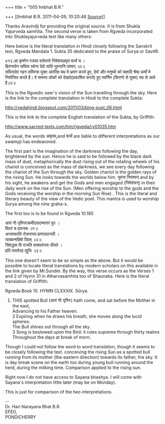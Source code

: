 +++
title = "005 hnbhat B.R."

+++
[[hnbhat B.R.	2011-04-09, 10:20:46 [Source](https://groups.google.com/g/samskrita/c/MpkR5YzNp6s)]]



Thanks Aravindji for providing the original source. It is from Shukla Yajurveda samhita. The second verse is taken from Rgveda incorporated into Shuklayajurveda text like many others:

  

Here below is the literal translation in Hindi closely following the Sanskrit text, Rgveda Mandala 1. Sukta 35 dedicated to the praise of Surya or SavitR.

  

४१२.आ कृष्णेन रजसा वर्तमानो निवेशयन्नमृतं मर्त्यं च ।  
हिरण्ययेन सविता रथेना देवो याति भुवनानि पश्यन् ॥२॥  
सवितादेव गहन तमिस्त्रा युक्त अंतरिक्ष पथ मे भ्रमण करते हुए, देवो और मनुष्यो को यज्ञादि श्रेष्ठ कर्मो मे नियोजित करते है। वे समस्त लोकों को देखते(प्रकाशित करते) हुए स्वर्णिम (किरणो से युक्त) रथ से आते है॥२॥

  

This is the Rgvedic seer's vision of the Sun travelling through the sky. Here is the link to the complete translation in Hindi to the complete Sukta:

  

<http://vedahindi.blogspot.com/2011/03/blog-post_06.html>

  

This is the link to the complete English translation of the Sukta, by Griffith:

  

<http://www.sacred-texts.com/hin/rigveda/rv01035.htm>

  

  

  

As usual, the words अमृतम्,and मर्त्यं are liable to different interpretations as our swamyji has endeavored.

  

The first part is the imagination of the darkness following the day, brightened by the sun. Hence he is said to be followed by the black dark mass of dust, metaphorically the dust rising out of the rotating wheels of his chariot is conceived as the mass of darkness, we see every day following the chariot of the Sun through the sky. Golden chariot is the golden rays of the rising Sun. He looks towards the worlds below him. भुवना निपश्यन् and by his sight, he awakens and get the Gods and men engaged (निवेशयन्) in their daily work on the rise of the Sun. (Men offering worship to the gods and the Gods receiving the worship in the morning Sun Rise) . This is the literal and literary beauty of the view of the Vedic poet. This mantra is used to worship Surya among the nine graha-s.

  

The first too is to be found in Rgveda 10.185

  

आयं गौः पृश्निरक्रमीदसदन्मातरं पुरः ।  
पितरं च प्रयन्स्वः ॥१॥  
अन्तश्चरति रोचनास्य प्राणादपानती ।  
व्यख्यन्महिषो दिवम् ॥२॥  
त्रिंशद्धाम वि राजति वाक्पतंगाय धीयते ।  
प्रति वस्तोरह द्युभिः ॥३॥  
  

This one doesn't seem to be so simple as the above. But it would be possible to locate literal translations by modern scholars on this available in the link given by Mr.Sunder. By the way, this verse occurs as the Verses 1 and 2 of Hymn 31 in Atharvasamhita too of Shaunaka. Here is the literal translation of Griffith:

  

Rgveda Book 10. HYMN CLXXXIX. Sūrya.  
  
1. THIS spotted Bull (आयं गौः पृश्निः) hath come, and sat before the Mother in the east,  
Advancing to his Father heaven.  
2 Expiring when he draws his breath, she moves along the lucid spheres:  
The Bull shines out through all the sky.  
3 Song is bestowed upon the Bird: it rules supreme through thirty realms  
Throughout the days at break of morn.

  

Though I could not follow the word to word translation, though it seems to be closely following the text. conceiving the rising Sun as a spotted bull running from its mother (the eastern direction) towards its father, the sky. It is day break scene on the earth too during young bull running around the herd, during the milking time. Comparison applied to the rising sun.

  

Right now I do not have access to Sayana bhashya. I will come with Sayana's interpretation little later (may be on Monday).

  

This is just for comparison of the two interpretations.

  

--  
Dr. Hari Narayana Bhat B.R.  
EFEO,  
PONDICHERRY  

